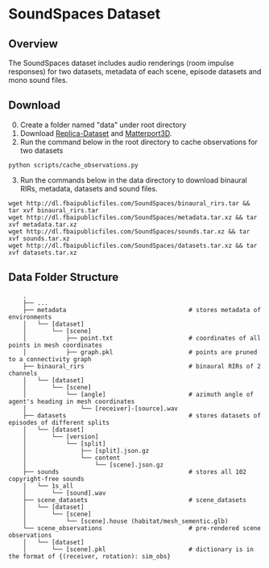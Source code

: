 # SoundSpaces Dataset

## Overview
The SoundSpaces dataset includes audio renderings (room impulse responses) for two datasets, metadata of each scene, episode datasets and mono sound files. 


## Download
0. Create a folder named "data" under root directory
1. Download [Replica-Dataset](https://github.com/facebookresearch/Replica-Dataset) and [Matterport3D](https://niessner.github.io/Matterport).
2. Run the command below in the root directory to cache observations for two datasets
```
python scripts/cache_observations.py
```
3. Run the commands below in the data directory to download binaural RIRs, metadata, datasets and sound files.
```
wget http://dl.fbaipublicfiles.com/SoundSpaces/binaural_rirs.tar && tar xvf binaural_rirs.tar
wget http://dl.fbaipublicfiles.com/SoundSpaces/metadata.tar.xz && tar xvf metadata.tar.xz
wget http://dl.fbaipublicfiles.com/SoundSpaces/sounds.tar.xz && tar xvf sounds.tar.xz
wget http://dl.fbaipublicfiles.com/SoundSpaces/datasets.tar.xz && tar xvf datasets.tar.xz
```


## Data Folder Structure
```
    .
    ├── ...
    ├── metadata                                  # stores metadata of environments
    │   └── [dataset]
    │       └── [scene]
    │           ├── point.txt                     # coordinates of all points in mesh coordinates
    │           ├── graph.pkl                     # points are pruned to a connectivity graph
    ├── binaural_rirs                             # binaural RIRs of 2 channels
    │   └── [dataset]
    │       └── [scene]
    │           └── [angle]                       # azimuth angle of agent's heading in mesh coordinates
    │               └── [receiver]-[source].wav
    ├── datasets                                  # stores datasets of episodes of different splits
    │   └── [dataset]
    │       └── [version]
    │           └── [split]
    │               ├── [split].json.gz
    │               └── content
    │                   └── [scene].json.gz
    ├── sounds                                    # stores all 102 copyright-free sounds
    │   └── 1s_all
    │       └── [sound].wav
    ├── scene_datasets                            # scene_datasets
    │   └── [dataset]
    │       └── [scene]
    │           └── [scene].house (habitat/mesh_sementic.glb)
    └── scene_observations                        # pre-rendered scene observations
    │   └── [dataset]
    │       └── [scene].pkl                       # dictionary is in the format of {(receiver, rotation): sim_obs}
```